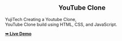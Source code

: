 <h2 align="center">YouTube Clone</h2>

YujiTech Creating a Youtube Clone, <br />YouTube Clone build using HTML, CSS, and JavaScript. 

  <a href="https://you-tube-clone-ufr08z5gx-yujitechs-projects.vercel.app"><strong>➥ Live Demo</strong></a>   
